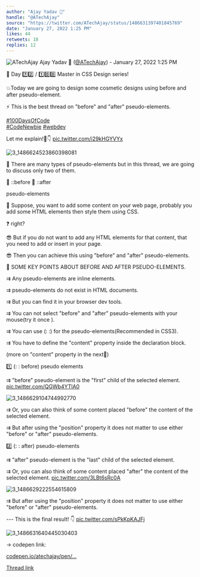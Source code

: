 ```yaml
---
author: "Ajay Yadav 🎯"
handle: "@ATechAjay"
source: "https://twitter.com/ATechAjay/status/1486631397401845769"
date: "January 27, 2022 1:25 PM"
likes: 44
retweets: 18
replies: 12
---
```

![ATechAjay](https://pbs.twimg.com/profile_images/1485567675111981057/mLsrcZdB_normal.jpg)
Ajay Yadav 🎯 ([@ATechAjay](https://twitter.com/ATechAjay)) - January 27, 2022 1:25 PM

💚 Day 7️⃣2️⃣ / 1️⃣0️⃣0️⃣ Master in CSS Design series!

💥Today we are going to design some cosmetic designs using before and after pseudo-element.

⚡ This is the best thread on "before" and "after" pseudo-elements.

[#100DaysOfCode](https://twitter.com/hashtag/100DaysOfCode)  
[#CodeNewbie](https://twitter.com/hashtag/CodeNewbie)  [#webdev](https://twitter.com/hashtag/webdev) 

Let me explain!🧵👇 [pic.twitter.com/i29kHGYVYx](https://twitter.com/ATechAjay/status/1486631397401845769/photo/1)

![3_1486624523860398081](https://pbs.twimg.com/media/FKGNIMMVUAESDhA.jpg)

💚 There are many types of pseudo-elements but in this thread, we are going to discuss only two of them.

📌 ::before
📌 ::after

pseudo-elements

👀 Suppose, you want to add some content on your web page, probably you add some HTML elements then style them using CSS.

❓ right?

😎 But if you do not want to add any HTML elements for that content, that you need to add or insert in your page.

😎 Then you can achieve this using "before" and "after" pseudo-elements.

🎉 SOME KEY POINTS ABOUT BEFORE AND AFTER PSEUDO-ELEMENTS.

⇉ Any pseudo-elements are inline elements.

⇉ pseudo-elements do not exist in HTML documents.

⇉ But you can find it in your browser dev tools.

⇉ You can not select "before" and "after" pseudo-elements with your mouse(try it once ).

⇉ You can use (: :) for the pseudo-elements(Recommended in CSS3).

⇉ You have to define the "content" property inside the declaration block.

(more on "content" property  in the next🧵)

1️⃣ (: : before) pseudo elements

⇉ "before" pseudo-element is the "first" child of the selected element. [pic.twitter.com/QGWb4YTlA0](https://twitter.com/ATechAjay/status/1486631416322400262/photo/1)

![3_1486629104744992770](https://pbs.twimg.com/media/FKGRS1UVEAIr7jH.png)

⇉ Or, you can also think of some content placed "before" the content of the selected element.

⇉ But after using the "position" property it does not matter to use either "before" or "after" pseudo-elements.

2️⃣ (: : after) pseudo-elements

⇉ "after" pseudo-element is the "last"  child of the selected element.

⇉ Or, you can also think of some content placed "after" the content of the selected element. [pic.twitter.com/3LBt6sRc0A](https://twitter.com/ATechAjay/status/1486631425327579140/photo/1)

![3_1486629222554615809](https://pbs.twimg.com/media/FKGRZsMVQAEGJ6O.png)

⇉ But after using the "position" property it does not matter to use either "before" or "after" pseudo-elements.

--- This is the final result!
👇 [pic.twitter.com/sPkKpKAJFj](https://twitter.com/ATechAjay/status/1486631781751136257/photo/1)

![3_1486631640445030403](https://pbs.twimg.com/media/FKGTmbiVEAMk2HV.png)

→ codepen link:

[codepen.io/atechajay/pen/…](https://codepen.io/atechajay/pen/KKywxZo)

[Thread link](https://twitter.com/ATechAjay/status/1486631397401845769)